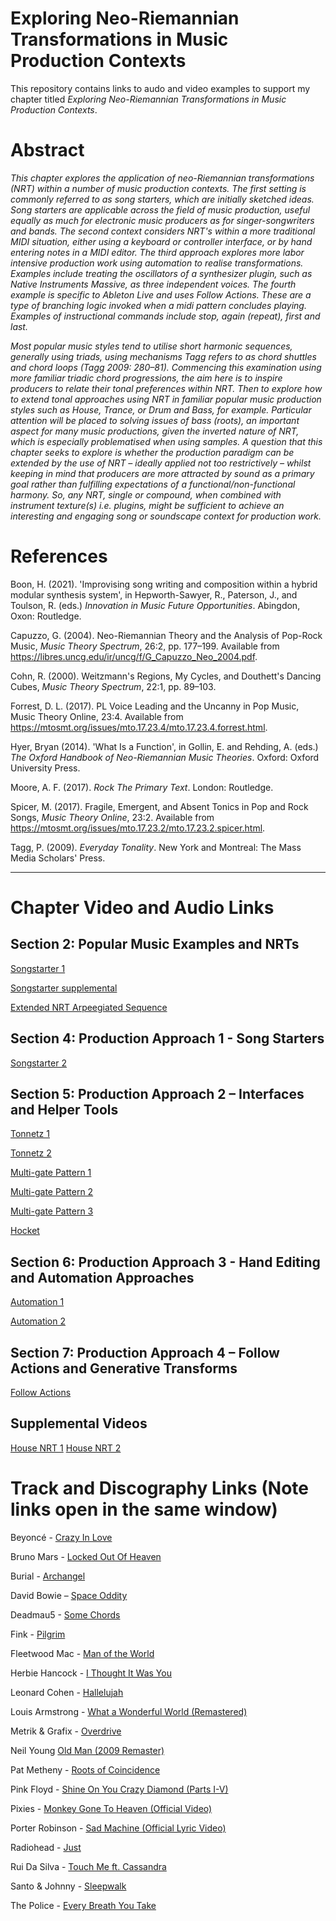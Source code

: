 # Exploring Neo-Riemannian Transformations in Music Production Contexts
This repository contains links to audo and video examples to support my chapter titled _Exploring Neo-Riemannian Transformations in Music Production Contexts_.

# Abstract
_This chapter explores the application of neo-Riemannian transformations (NRT) within a number of music production contexts. The first setting is commonly referred to as song starters, which are initially sketched ideas. Song starters are applicable across the field of music production, useful equally as much for electronic music producers as for singer-songwriters and bands. The second context considers NRT's within a more traditional MIDI situation, either using a keyboard or controller interface, or by hand entering notes in a MIDI editor. The third approach explores more labor intensive production work using automation to realise transformations. Examples include treating the oscillators of a synthesizer plugin, such as Native Instruments Massive, as three independent voices. The fourth example is specific to Ableton Live and uses Follow Actions. These are a type of branching logic invoked when a midi pattern concludes playing. Examples of instructional commands include stop, again (repeat), first and last._

_Most popular music styles tend to utilise short harmonic sequences, generally using triads, using mechanisms Tagg refers to as chord shuttles and chord loops (Tagg 2009: 280–81). Commencing this examination using more familiar triadic chord progressions, the aim here is to inspire producers to relate their tonal preferences within NRT. Then to explore how to extend tonal approaches using NRT in familiar popular music production styles such as House, Trance, or Drum and Bass, for example. Particular attention will be placed to solving issues of bass (roots), an important aspect for many music productions, given the inverted nature of NRT, which is especially problematised when using samples. A question that this chapter seeks to explore is whether the production paradigm can be extended by the use of NRT – ideally applied not too restrictively – whilst keeping in mind that producers are more attracted by sound as a primary goal rather than fulfilling expectations of a functional/non-functional harmony. So, any NRT, single or compound, when combined with instrument texture(s) i.e. plugins, might be sufficient to achieve an interesting and engaging song or soundscape context for production work._ 

# References

Boon, H. (2021). 'Improvising song writing and composition within a hybrid modular synthesis system', in Hepworth-Sawyer, R., Paterson, J., and Toulson, R. (eds.) _Innovation in Music Future Opportunities_. Abingdon, Oxon: Routledge.

Capuzzo, G. (2004). Neo-Riemannian Theory and the Analysis of Pop-Rock Music, _Music Theory Spectrum_, 26:2, pp. 177–199. Available from https://libres.uncg.edu/ir/uncg/f/G_Capuzzo_Neo_2004.pdf.

Cohn, R. (2000). Weitzmann's Regions, My Cycles, and Douthett's Dancing Cubes, _Music Theory Spectrum_, 22:1, pp. 89–103.

Forrest, D. L. (2017). PL Voice Leading and the Uncanny in Pop Music, Music Theory Online, 23:4. Available from https://mtosmt.org/issues/mto.17.23.4/mto.17.23.4.forrest.html. 

Hyer, Bryan (2014). 'What Is a Function', in Gollin, E. and Rehding, A. (eds.) _The Oxford Handbook of Neo-Riemannian Music Theories_. Oxford: Oxford University Press.

Moore, A. F. (2017). _Rock The Primary Text_. London: Routledge. 

Spicer, M. (2017). Fragile, Emergent, and Absent Tonics in Pop and Rock Songs, _Music Theory Online_, 23:2. Available from https://mtosmt.org/issues/mto.17.23.2/mto.17.23.2.spicer.html. 

Tagg, P. (2009). _Everyday Tonality_. New York and Montreal: The Mass Media Scholars' Press.

***********************************************************************************************************************************************************

# Chapter Video and Audio Links

## Section 2: Popular Music Examples and NRTs

   [Songstarter 1](https://youtu.be/-sSwje8hwwc)

   [Songstarter supplemental](https://youtu.be/AIR39h_YPc0)

   [Extended NRT Arpeegiated Sequence](https://youtu.be/AoyLePyzl6M)

## Section 4: Production Approach 1 - Song Starters

   [Songstarter 2](https://youtu.be/4Kbi1YRwGxs)

## Section 5: Production Approach 2 – Interfaces and Helper Tools

   [Tonnetz 1](https://youtu.be/JzSJv5gHpAM)

   [Tonnetz 2](https://youtu.be/jOheAeS5ntA)
   
   [Multi-gate Pattern 1](https://youtu.be/acJkKk88Jec)
   
   [Multi-gate Pattern 2](https://youtu.be/xTKVaNNvAgA)
   
   [Multi-gate Pattern 3](https://youtu.be/TC-6Hnp8JOg)
   
   [Hocket](https://youtu.be/0EeYGaEZLVk)

## Section 6: Production Approach 3 - Hand Editing and Automation Approaches

   [Automation 1](https://youtu.be/N1Vny15AGNE)

   [Automation 2](https://youtu.be/6pr182fhr9Q)

## Section 7: Production Approach 4 – Follow Actions and Generative Transforms
   [Follow Actions]()

## Supplemental Videos
   [House NRT 1](https://youtu.be/ksdF5tGKNcA)
   [House NRT 2](https://youtu.be/3FgMiCDdCnE)


# Track and Discography Links (Note links open in the same window)

Beyoncé - [Crazy In Love](https://youtu.be/ViwtNLUqkMY)

Bruno Mars - [Locked Out Of Heaven](https://youtu.be/e-fA-gBCkj0)

Burial - [Archangel](https://youtu.be/afyABj8oFVI)

David Bowie – [Space Oddity](https://youtu.be/iYYRH4apXDo)

Deadmau5 - [Some Chords](https://youtu.be/__2ABJjxzNo)

Fink - [Pilgrim](https://youtu.be/eRjm9dupL1k)

Fleetwood Mac - [Man of the World](https://youtu.be/8YaoGuBrqao)

Herbie Hancock - [I Thought It Was You](https://youtu.be/868YQyzPBkg)

Leonard Cohen - [Hallelujah](https://youtu.be/ttEMYvpoR-k)

Louis Armstrong - [What a Wonderful World (Remastered)](https://youtu.be/e1FN047_LT0)

Metrik & Grafix - [Overdrive](https://youtu.be/dZqWjgyR9rU)

Neil Young [Old Man (2009 Remaster)](https://youtu.be/rAtDrFdomN4)

Pat Metheny - [Roots of Coincidence](https://youtu.be/KAcr39zCvqM)

Pink Floyd - [Shine On You Crazy Diamond (Parts I-V)](https://youtu.be/54W8kktFE_o?t=518)

Pixies - [Monkey Gone To Heaven (Official Video)](https://youtu.be/EHC9HE7vazI)

Porter Robinson - [Sad Machine (Official Lyric Video)](https://youtu.be/HAIDqt2aUek)

Radiohead - [Just](https://youtu.be/oIFLtNYI3Ls)

Rui Da Silva - [Touch Me ft. Cassandra](https://youtu.be/3FkApmj8K1M)

Santo & Johnny - [Sleepwalk](https://youtu.be/co0qrS8wUaQ)

The Police - [Every Breath You Take](https://youtu.be/OMOGaugKpzs?t=79) 
